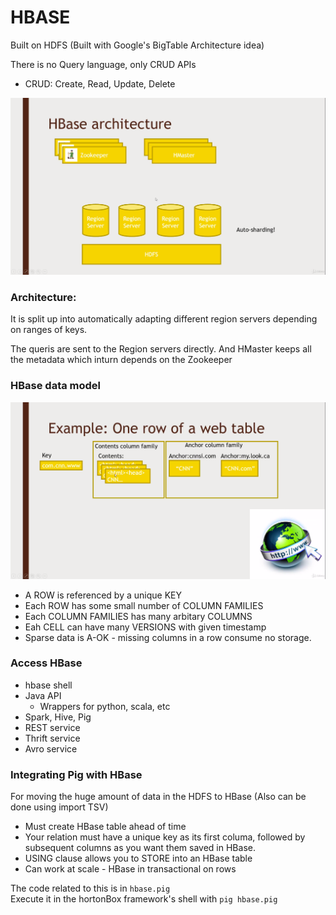 # HBASE

Built on HDFS (Built with Google's BigTable Architecture idea)  
  
There is no Query language, only CRUD APIs  
- CRUD: Create, Read, Update, Delete

![Hbase Architecture](../../media/HBASE.png)

### Architecture:

It is split up into automatically adapting different region servers depending on ranges of keys.

The queris are sent to the Region servers directly. And HMaster keeps all the metadata which inturn depends on the Zookeeper 

### HBase data model

![Hbase Example](../../media/HBASE-example.png)

- A ROW is referenced by a unique KEY
- Each ROW has some small number of COLUMN FAMILIES
- Each COLUMN FAMILIES has many arbitary COLUMNS
- Eah CELL can have many VERSIONS with given timestamp
- Sparse data is A-OK - missing columns in a row consume no storage.

### Access HBase

- hbase shell
- Java API
    - Wrappers for python, scala, etc
- Spark, Hive, Pig
- REST service
- Thrift service
- Avro service

### Integrating Pig with HBase  
 
For moving the huge amount of data in the HDFS to HBase (Also can be done using import TSV)

- Must create HBase table ahead of time
- Your relation must have a unique key as its first columa, followed by subsequent columns as you want them saved in HBase.
- USING clause allows you to STORE into an HBase table
- Can work at scale - HBase in transactional on rows

The code related to this is in ```hbase.pig```  
Execute it in the hortonBox framework's shell with ```pig hbase.pig```